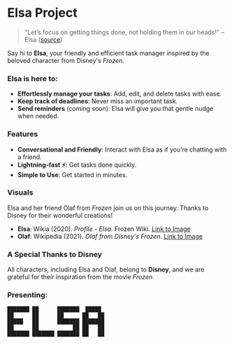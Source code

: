# Elsa Project

> "Let’s focus on getting things done, not holding them in our heads!" – Elsa ([source](https://i.pinimg.com/originals/77/f5/6b/77f56bc55cdbc39e9971b5bd64989f3d.jpg))

Say hi to **Elsa**, your friendly and efficient task manager inspired by the beloved character from Disney's *Frozen*.

### Elsa is here to:
- **Effortlessly manage your tasks**: Add, edit, and delete tasks with ease.
- **Keep track of deadlines**: Never miss an important task.
- **Send reminders** (coming soon): Elsa will give you that gentle nudge when needed.

### Features
- **Conversational and Friendly**: Interact with Elsa as if you’re chatting with a friend.
- **Lightning-fast ⚡**: Get tasks done quickly.
- **Simple to Use**: Get started in minutes.

### Visuals

Elsa and her friend Olaf from *Frozen* join us on this journey. Thanks to Disney for their wonderful creations!
- **Elsa**: Wikia (2020). *Profile - Elsa*. Frozen Wiki. [Link to Image](https://static.wikia.nocookie.net/disney/images/9/95/Profile_-_Elsa.jpeg/revision/latest?cb=20200319054311)
- **Olaf**: Wikipedia (2021). *Olaf from Disney's Frozen*. [Link to Image](https://upload.wikimedia.org/wikipedia/en/6/6d/Olaf_from_Disney%27s_Frozen.png)

### A Special Thanks to Disney

All characters, including Elsa and Olaf, belong to **Disney**, and we are grateful for their inspiration from the movie *Frozen*.

### Presenting:

```plaintext
███████ ██      ███████  █████  
██      ██      ██      ██   ██
█████   ██      ███████ ███████
██      ██           ██ ██   ██
███████ ███████ ███████ ██   ██ 
